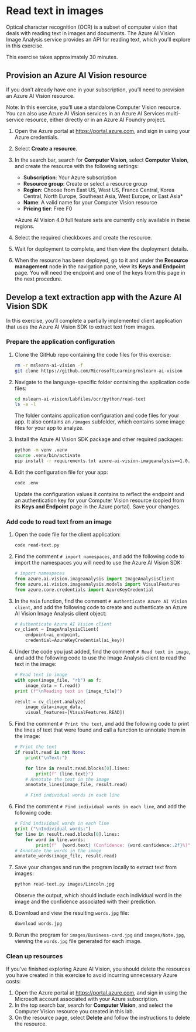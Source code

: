 # Read text in images

Optical character recognition (OCR) is a subset of computer vision that deals with reading text in images and documents. The Azure AI Vision Image Analysis service provides an API for reading text, which you’ll explore in this exercise.

This exercise takes approximately 30 minutes.

## Provision an Azure AI Vision resource

If you don’t already have one in your subscription, you’ll need to provision an Azure AI Vision resource.

Note: In this exercise, you’ll use a standalone Computer Vision resource. You can also use Azure AI Vision services in an Azure AI Services multi-service resource, either directly or in an Azure AI Foundry project.

1. Open the Azure portal at https://portal.azure.com, and sign in using your Azure credentials.
2. Select **Create a resource**.
3. In the search bar, search for **Computer Vision**, select **Computer Vision**, and create the resource with the following settings:

    - **Subscription**: Your Azure subscription
    - **Resource group**: Create or select a resource group
    - **Region**: Choose from East US, West US, France Central, Korea Central, North Europe, Southeast Asia, West Europe, or East Asia\*
    - **Name**: A valid name for your Computer Vision resource
    - **Pricing tier**: Free F0

    \*Azure AI Vision 4.0 full feature sets are currently only available in these regions.

4. Select the required checkboxes and create the resource.
5. Wait for deployment to complete, and then view the deployment details.
6. When the resource has been deployed, go to it and under the **Resource management** node in the navigation pane, view its **Keys and Endpoint** page. You will need the endpoint and one of the keys from this page in the next procedure.

## Develop a text extraction app with the Azure AI Vision SDK

In this exercise, you’ll complete a partially implemented client application that uses the Azure AI Vision SDK to extract text from images.

### Prepare the application configuration

1. Clone the GitHub repo containing the code files for this exercise:

    ```bash
    rm -r mslearn-ai-vision -f
    git clone https://github.com/MicrosoftLearning/mslearn-ai-vision
    ```

2. Navigate to the language-specific folder containing the application code files:

    ```bash
    cd mslearn-ai-vision/Labfiles/ocr/python/read-text
    ls -a -l
    ```

    The folder contains application configuration and code files for your app. It also contains an `/images` subfolder, which contains some image files for your app to analyze.

3. Install the Azure AI Vision SDK package and other required packages:

    ```bash
    python -m venv .venv
    source .venv/bin/activate
    pip install -r requirements.txt azure-ai-vision-imageanalysis==1.0.0
    ```

4. Edit the configuration file for your app:

    ```bash
    code .env
    ```

    Update the configuration values it contains to reflect the endpoint and an authentication key for your Computer Vision resource (copied from its **Keys and Endpoint** page in the Azure portal). Save your changes.

### Add code to read text from an image

1. Open the code file for the client application:

    ```bash
    code read-text.py
    ```

2. Find the comment `# import namespaces`, and add the following code to import the namespaces you will need to use the Azure AI Vision SDK:

    ```python
    # import namespaces
    from azure.ai.vision.imageanalysis import ImageAnalysisClient
    from azure.ai.vision.imageanalysis.models import VisualFeatures
    from azure.core.credentials import AzureKeyCredential
    ```

3. In the `Main` function, find the comment `# Authenticate Azure AI Vision client`, and add the following code to create and authenticate an Azure AI Vision Image Analysis client object:

    ```python
    # Authenticate Azure AI Vision client
    cv_client = ImageAnalysisClient(
        endpoint=ai_endpoint,
        credential=AzureKeyCredential(ai_key))
    ```

4. Under the code you just added, find the comment `# Read text in image`, and add the following code to use the Image Analysis client to read the text in the image:

    ```python
    # Read text in image
    with open(image_file, "rb") as f:
        image_data = f.read()
    print (f"\nReading text in {image_file}")

    result = cv_client.analyze(
        image_data=image_data,
        visual_features=[VisualFeatures.READ])
    ```

5. Find the comment `# Print the text`, and add the following code to print the lines of text that were found and call a function to annotate them in the image:

    ```python
    # Print the text
    if result.read is not None:
        print("\nText:")

        for line in result.read.blocks[0].lines:
            print(f" {line.text}")
        # Annotate the text in the image
        annotate_lines(image_file, result.read)

        # Find individual words in each line
    ```

6. Find the comment `# Find individual words in each line`, and add the following code:

    ```python
    # Find individual words in each line
    print ("\nIndividual words:")
    for line in result.read.blocks[0].lines:
        for word in line.words:
            print(f"  {word.text} (Confidence: {word.confidence:.2f}%)")
    # Annotate the words in the image
    annotate_words(image_file, result.read)
    ```

7. Save your changes and run the program locally to extract text from images:

    ```bash
    python read-text.py images/Lincoln.jpg
    ```

    Observe the output, which should include each individual word in the image and the confidence associated with their prediction.

8. Download and view the resulting `words.jpg` file:

    ```bash
    download words.jpg
    ```

9. Rerun the program for `images/Business-card.jpg` and `images/Note.jpg`, viewing the `words.jpg` file generated for each image.

### Clean up resources

If you’ve finished exploring Azure AI Vision, you should delete the resources you have created in this exercise to avoid incurring unnecessary Azure costs:

1. Open the Azure portal at https://portal.azure.com, and sign in using the Microsoft account associated with your Azure subscription.
2. In the top search bar, search for **Computer Vision**, and select the Computer Vision resource you created in this lab.
3. On the resource page, select **Delete** and follow the instructions to delete the resource.
